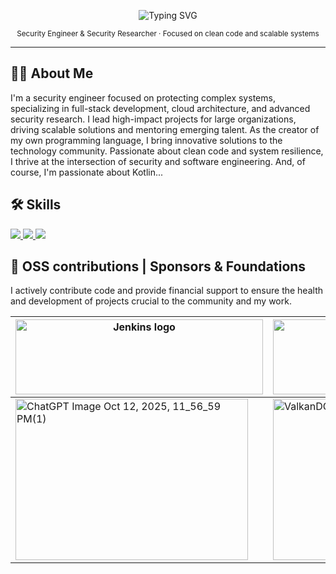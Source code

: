 <!-- Minimalist GitHub README -->

<p align="center">
  <img src="https://readme-typing-svg.herokuapp.com?font=Fira+Code&size=24&pause=1000&color=FFFFFF&center=true&vCenter=true&width=435&lines=Hi+there,+I'm+Richard;Security+Engineer;Welcome+to+my+GitHub!" alt="Typing SVG" />
</p>

<p align="center">
  <sub>Security Engineer & Security Researcher · Focused on clean code and scalable systems </sub>
</p>

---

## 🕵️‍♂️ About Me
I'm a security engineer focused on protecting complex systems, specializing in full-stack development, cloud architecture, and advanced security research. I lead high-impact projects for large organizations, driving scalable solutions and mentoring emerging talent. As the creator of my own programming language, I bring innovative solutions to the technology community. Passionate about clean code and system resilience, I thrive at the intersection of security and software engineering. And, of course, I'm passionate about Kotlin...

## 🛠️ Skills 
  <a href="https://skillicons.dev">
    <img src="https://skillicons.dev/icons?i=kotlin,js,ts,go,py,aws,docker,kubernetes,jenkins,azure,postgresql" />
    <img src="https://skillicons.dev/icons?i=react,nodejs,angular,gcp,vite,redhat,bun,bash,flask,supabase,postman" />
    <img src="https://skillicons.dev/icons?i=linux,npm,tailwind,deno,firebase,elixir,sass,vue,vscodium,vscode,kali" />
  </a>

## 🤝 OSS contributions | Sponsors & Foundations
I actively contribute code and provide financial support to ensure the health and development of projects crucial to the community and my work.

|<img width="396" height="120" src="https://www.jenkins.io/images/jenkins-logo-title-dark.svg" alt="Jenkins logo"> | <img width="396" height="120" alt="Untitled(1)" src="https://github.com/user-attachments/assets/c224284c-fa59-491f-8121-114510bf5311" />|
------------------------------------------------------------------------------------------------------------------------------------|------------------------------------------------------------------------------------------------------------------
|<img width="372" height="258" alt="ChatGPT Image Oct 12, 2025, 11_56_59 PM(1)" src="https://github.com/user-attachments/assets/4a5a70ad-7d58-46e5-ac72-9bb448cdff30" />| <img width="372" height="258" alt="ValkanDGASSemfundo" src="https://github.com/user-attachments/assets/195012ed-f170-4b4e-b876-78f35d0c0c4d" />|



<!--|<img width="396" height="120" alt="image" src="https://github.com/user-attachments/assets/faf50e49-5be0-4436-946b-70398703163c" /> | <img width="396" height="150" alt="aws(1)" src="https://github.com/user-attachments/assets/7d009f39-8a2c-4aab-a97f-b3e2dbf5d569" />|-->

